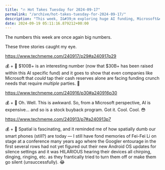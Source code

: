 ```yaml
---
title: "🔥 Hot Takes Tuesday for 2024-09-17"
permalink: "/archive/hot-takes-tuesday-for-2024-09-17/"
description: "This week, I&#39;m exploring huge AI funding, Microsoft&#39;s costly choices, and the quirks of smartphone tech."
date: 2024-09-19 05:11:16.879212+00:00
---
```


<!-- buttondown-editor-mode: fancy --><p>The numbers this week are once again big numbers.</p><p>These three stories caught my eye.</p><p><a target="_blank" rel="noopener noreferrer nofollow" href="https://www.techmeme.com/240917/p29#a240917p29">https://www.techmeme.com/240917/p29#a240917p29</a></p><p>💰 + 🤖 $100B+ is an interesting number (now that $30B+ has been raised within this AI specific fund) and it goes to show that even companies like Microsoft that <em>could</em> tap their cash reserves alone are facing funding crunch needs that require <em>multiple</em> parties. 🤔</p><p><a target="_blank" rel="noopener noreferrer nofollow" href="https://www.techmeme.com/240916/p30#a240916p30">https://www.techmeme.com/240916/p30#a240916p30</a></p><p>💰 + 🤑 Oh. Well. This is awkward. So, from a Microsoft perspective, AI is expensive… and so is a stock buyback program. Got it. Cool. Cool. 😳</p><p><a target="_blank" rel="noopener noreferrer nofollow" href="https://www.techmeme.com/240913/p7#a240913p7">https://www.techmeme.com/240913/p7#a240913p7</a></p><p>💰 + 🤖 Spatial is fascinating, and it reminded me of how spatially dumb our smart phones (still?) are today — I still have fond memories of Fei-Fei Li on stage at a conference&nbsp;many years ago where the Googler entourage in the first several rows had not yet figured out their new Android OS updates for silence settings and it was HILARIOUS hearing their devices all chirping, dinging, ringing, etc. as they frantically tried to turn them off or make them go silent (unsuccessfully). 😂</p>